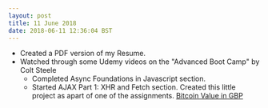 ```yaml
---
layout: post
title: 11 June 2018 
date: 2018-06-11 12:36:04 BST
---
```

+ Created a PDF version of my Resume. 
+ Watched through some Udemy videos on the "Advanced Boot Camp" by Colt Steele 
  - Completed Async Foundations in Javascript section.
  - Started AJAX Part 1: XHR and Fetch section. Created this little project as apart of one of the assignments. [Bitcoin Value in GBP](https://codepen.io/JackTheWebDev/full/wXJEKb)
